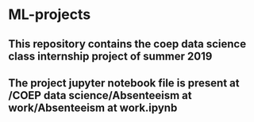 # ML-projects
## This repository contains the coep data science class internship project of summer 2019
## The project jupyter notebook file is present at /COEP data science/Absenteeism at work/Absenteeism at work.ipynb
  
